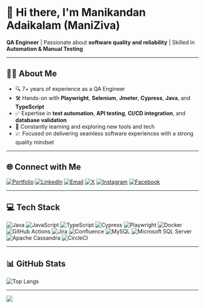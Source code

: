 # 👋 Hi there, I'm Manikandan Adaikalam (ManiZiva)

**QA Engineer** | Passionate about **software quality and reliability** | Skilled in **Automation & Manual Testing**

---

## 🧑‍💻 About Me
- 🔍 7+ years of experience as a QA Engineer
- 🛠️ Hands-on with **Playwright**, **Selenium**, **Jmeter**, **Cypress**, **Java**, and **TypeScript**
- ✅ Expertise in **test automation**, **API testing**, **CI/CD integration**, and **database validation**
- 🌱 Constantly learning and exploring new tools and tech
- 📈 Focused on delivering seamless software experiences with a strong quality mindset

---

## 🌐 Connect with Me

[![Portfolio](https://img.shields.io/badge/Portfolio-222222?style=for-the-badge&logo=firefox&logoColor=white)](https://maniziva.github.io/MyPortfolio/)
[![LinkedIn](https://img.shields.io/badge/LinkedIn-%230077B5.svg?logo=linkedin&logoColor=white)](https://linkedin.com/in/manikandan-adaikalam)
[![Email](https://img.shields.io/badge/Email-D14836?logo=gmail&logoColor=white&style=for-the-badge)](mailto:manizivamsd@gmail.com)
[![X](https://img.shields.io/badge/X-%23121212.svg?logo=X&logoColor=white&style=for-the-badge)](https://x.com/mani_ziva)
[![Instagram](https://img.shields.io/badge/Instagram-%23E4405F.svg?logo=Instagram&logoColor=white&style=for-the-badge)](https://instagram.com/maniziva)
[![Facebook](https://img.shields.io/badge/Facebook-%231877F2.svg?logo=Facebook&logoColor=white&style=for-the-badge)](https://facebook.com/mani.ziva)

---

## 💻 Tech Stack

![Java](https://img.shields.io/badge/Java-%23ED8B00.svg?style=for-the-badge&logo=openjdk&logoColor=white)
![JavaScript](https://img.shields.io/badge/JavaScript-%23323330.svg?style=for-the-badge&logo=javascript&logoColor=%23F7DF1E)
![TypeScript](https://img.shields.io/badge/TypeScript-%23007ACC.svg?style=for-the-badge&logo=typescript&logoColor=white)
![Cypress](https://img.shields.io/badge/Cypress-%23172BF4.svg?style=for-the-badge&logo=cypress&logoColor=white)
![Playwright](https://img.shields.io/badge/Playwright-%23000000.svg?style=for-the-badge&logo=playwright&logoColor=white)
![Docker](https://img.shields.io/badge/Docker-%230db7ed.svg?style=for-the-badge&logo=docker&logoColor=white)
![GitHub Actions](https://img.shields.io/badge/GitHub%20Actions-%232671E5.svg?style=for-the-badge&logo=githubactions&logoColor=white)
![Jira](https://img.shields.io/badge/Jira-%230A0FFF.svg?style=for-the-badge&logo=jira&logoColor=white)
![Confluence](https://img.shields.io/badge/Confluence-%23172BF4.svg?style=for-the-badge&logo=confluence&logoColor=white)
![MySQL](https://img.shields.io/badge/MySQL-4479A1.svg?style=for-the-badge&logo=mysql&logoColor=white)
![Microsoft SQL Server](https://img.shields.io/badge/SQL%20Server-CC2927?style=for-the-badge&logo=microsoftsqlserver&logoColor=white)
![Apache Cassandra](https://img.shields.io/badge/Cassandra-%231287B1.svg?style=for-the-badge&logo=apache-cassandra&logoColor=white)
![CircleCI](https://img.shields.io/badge/CircleCI-%23161616.svg?style=for-the-badge&logo=circleci&logoColor=white)

---

## 📊 GitHub Stats

![Top Langs](https://github-readme-stats.vercel.app/api/top-langs/?username=maniziva&theme=dark&hide_border=false&include_all_commits=true&count_private=true&layout=compact)

---

[![](https://visitcount.itsvg.in/api?id=maniziva&icon=0&color=0)](https://visitcount.itsvg.in)
